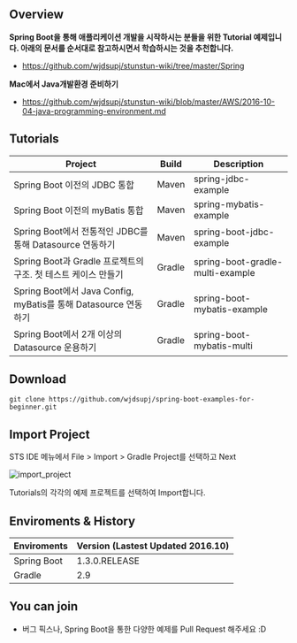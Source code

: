 ## Overview 

**Spring Boot을 통해 애플리케이션 개발을 시작하시는 분들을 위한 Tutorial 예제입니다. 아래의 문서를 순서대로 참고하시면서 학습하시는 것을 추천합니다.**
- https://github.com/wjdsupj/stunstun-wiki/tree/master/Spring

**Mac에서 Java개발환경 준비하기**
- https://github.com/wjdsupj/stunstun-wiki/blob/master/AWS/2016-10-04-java-programming-environment.md

## Tutorials

Project | Build | Description |
---|---|----
Spring Boot 이전의 JDBC 통합 | Maven | spring-jdbc-example 
Spring Boot 이전의 myBatis 통합 | Maven | spring-mybatis-example 
Spring Boot에서 전통적인 JDBC를 통해 Datasource 연동하기 | Maven | spring-boot-jdbc-example 
Spring Boot과 Gradle 프로젝트의 구조. 첫 테스트 케이스 만들기 | Gradle | spring-boot-gradle-multi-example 
Spring Boot에서 Java Config, myBatis를 통해 Datasource 연동하기 | Gradle | spring-boot-mybatis-example 
Spring Boot에서 2개 이상의 Datasource 운용하기 | Gradle | spring-boot-mybatis-multi

## Download

````
git clone https://github.com/wjdsupj/spring-boot-examples-for-beginner.git
````

## Import Project

STS IDE 메뉴에서 File > Import > Gradle Project를 선택하고 Next

![import_project](http://image.toast.com/aaaaahq/import-gradle-1.png)

Tutorials의 각각의 예제 프로젝트를 선택하여 Import합니다.

## Enviroments & History

Enviroments | Version (Lastest Updated 2016.10)
---|---
Spring Boot | 1.3.0.RELEASE
Gradle | 2.9

## You can join 
* 버그 픽스나, Spring Boot을 통한 다양한 예제를 Pull Request 해주세요 :D
